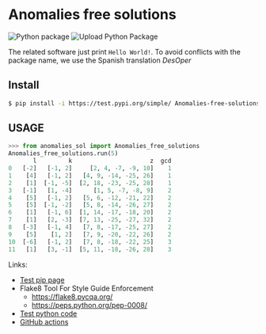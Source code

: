 # Anomalies free solutions

![Python package](https://github.com/restrepo/DevOps/workflows/Python%20package/badge.svg)
![Upload Python Package](https://github.com/restrepo/DevOps/workflows/Upload%20Python%20Package/badge.svg)

The related software just print `Hello World!`. To avoid conflicts with the package name, we use the Spanish translation _DesOper_

## Install
```bash
$ pip install -i https://test.pypi.org/simple/ Anomalies-free-solutions
```
## USAGE
```python
>>> from anomalies_sol import Anomalies_free_solutions
Anomalies_free_solutions.run(5)
       l         k                      z  gcd
0   [-2]   [-1, 2]     [2, 4, -7, -9, 10]    1
1    [4]   [-1, 2]   [4, 9, -14, -25, 26]    1
2    [1]  [-1, -5]  [2, 18, -23, -25, 28]    1
3   [-1]   [1, -4]      [1, 5, -7, -8, 9]    2
4    [5]   [-1, 2]   [5, 6, -12, -21, 22]    2
5    [5]  [-1, -2]   [5, 8, -14, -26, 27]    2
6    [1]   [-1, 6]  [1, 14, -17, -18, 20]    2
7    [1]   [2, -3]  [7, 13, -25, -27, 32]    2
8   [-3]   [-1, 4]   [7, 8, -17, -25, 27]    2
9    [5]    [1, 2]   [7, 9, -20, -22, 26]    2
10  [-6]   [-1, 2]   [7, 8, -18, -22, 25]    3
11   [1]   [3, -1]  [5, 11, -18, -26, 28]    3

```
Links:
* [Test pip page](https://test.pypi.org/project/desoper/)
* Flake8 Tool For Style Guide Enforcement
  * https://flake8.pycqa.org/ 
  * https://peps.python.org/pep-0008/
* [Test python code](https://docs.pytest.org/en/7.1.x/)
* [GitHub actions](https://help.github.com/en/actions/language-and-framework-guides/using-python-with-github-actions)

